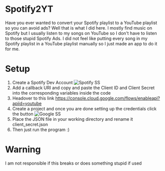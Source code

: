 # Spotify2YT
Have you ever wanted to convert your Spotify playlist to a YouTube playlist so you can avoid ads? Well that is what I did here. I mostly find music on Spotify but I usually listen to my songs on YouTube so I don't have to listen to those stupid Spotify Ads. I did not feel like putting every song in my Spotify playlist in a YouTube playlist manually so I just made an app to do it for me.

# Setup

1. Create a Spotify Dev Account
![Spotify SS](https://cdn.discordapp.com/attachments/742148980682784793/868474414348509194/unknown.png)
2. Add a callback URI and copy and paste the Client ID and Client Secret into the corresponding variables inside the code
3. Headover to this link https://console.cloud.google.com/flows/enableapi?apiid=youtube
4. Create a project and once you are done setting up the credentials click the button
![Google SS](https://cdn.discordapp.com/attachments/742148980682784793/868475500853612594/unknown.png)
5. Place the JSON file in your working directory and rename it client_secret.json
6. Then just run the program :)

# Warning
I am not responsible if this breaks or does something stupid if used
